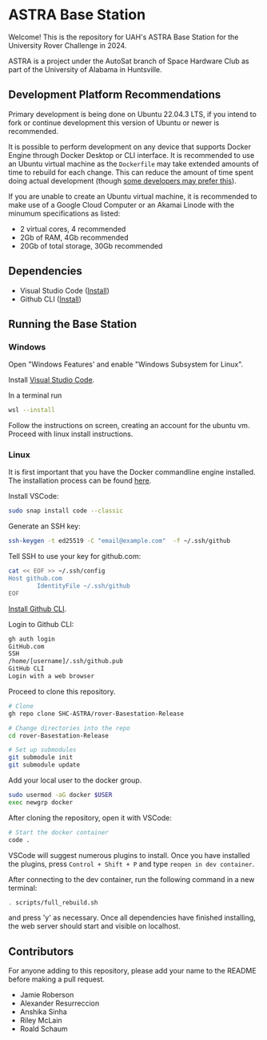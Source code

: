# ASTRA Base Station

Welcome! This is the repository for UAH's ASTRA Base Station for the University
Rover Challenge in 2024.

ASTRA is a project under the AutoSat branch of Space Hardware Club as part of
the University of Alabama in Huntsville.

## Development Platform Recommendations

Primary development is being done on Ubuntu 22.04.3 LTS, if you intend to fork
or continue development this version of Ubuntu or newer is recommended.

It is possible to perform development on any device that supports Docker Engine
through Docker Desktop or CLI interface. It is recommended to use an Ubuntu
virtual machine as the `Dockerfile` may take extended amounts of time to rebuild
for each change. This can reduce the amount of time spent doing actual
development (though [some developers may prefer this](https://xkcd.com/303/)).

If you are unable to create an Ubuntu virtual machine, it is recommended to make
use of a Google Cloud Computer or an Akamai Linode with the minumum
specifications as listed:

* 2 virtual cores, 4 recommended
* 2Gb of RAM, 4Gb recommended
* 20Gb of total storage, 30Gb recommended

## Dependencies

* Visual Studio Code ([Install](https://code.visualstudio.com/download))
* Github CLI ([Install](https://cli.github.com/))

## Running the Base Station


### Windows

Open "Windows Features' and enable "Windows Subsystem for Linux".

Install [Visual Studio Code](https://code.visualstudio.com/download).

In a terminal run
```bash
wsl --install
```

Follow the instructions on screen, creating an account for the ubuntu vm.
Proceed with linux install instructions.

### Linux

It is first important that you have the Docker commandline engine installed. The
installation process can be found [here](https://docs.docker.com/engine/install/).

Install VSCode:
```bash
sudo snap install code --classic
```

Generate an SSH key:
```bash
ssh-keygen -t ed25519 -C "email@example.com"  -f ~/.ssh/github
```

Tell SSH to use your key for github.com:
```bash
cat << EOF >> ~/.ssh/config 
Host github.com
        IdentityFile ~/.ssh/github
EOF
```

[Install Github CLI](https://github.com/cli/cli/blob/trunk/docs/install_linux.md#debian-ubuntu-linux-raspberry-pi-os-apt).

Login to Github CLI:
```bash
gh auth login
GitHub.com
SSH
/home/[username]/.ssh/github.pub
GitHub CLI
Login with a web browser
```

Proceed to clone this repository.
```bash
# Clone
gh repo clone SHC-ASTRA/rover-Basestation-Release

# Change directories into the repo
cd rover-Basestation-Release

# Set up submodules
git submodule init
git submodule update
```

Add your local user to the docker group.
```bash
sudo usermod -aG docker $USER
exec newgrp docker
```

After cloning the repository, open it with VSCode:
```bash
# Start the docker container
code .
```

VSCode will suggest numerous plugins to install. Once you have installed the plugins, press
`Control + Shift + P` and type `reopen in dev container`.

After connecting to the dev container, run the following command in a new terminal:
```bash
. scripts/full_rebuild.sh
```
and press 'y' as necessary. Once all dependencies have finished installing, the web server
should start and visible on localhost.

## Contributors

For anyone adding to this repository, please add your name to the README before
making a pull request.

- Jamie Roberson
- Alexander Resurreccion
- Anshika Sinha
- Riley McLain
- Roald Schaum
